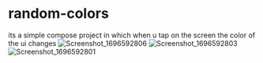 # random-colors
its a simple compose project in which when u tap on the screen the color of the ui changes
![Screenshot_1696592806](https://github.com/Hbkharsh/random-colors/assets/103301856/ee5b149b-b467-4021-bd33-9369cf544802)
![Screenshot_1696592803](https://github.com/Hbkharsh/random-colors/assets/103301856/5285a28e-014e-4538-a0b2-dd7b00e1af19)
![Screenshot_1696592801](https://github.com/Hbkharsh/random-colors/assets/103301856/541e6938-23d1-4316-985b-fed0db49788b)
